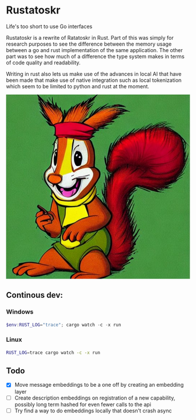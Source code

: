 # Rustatoskr
Life's too short to use Go interfaces

Rustatoskr is a rewrite of Ratatoskr in Rust. Part of this was simply for research purposes to see the difference between the memory usage between a go and rust implementation of the same application. The other part was to see how much of a difference the type system makes in terms of code quality and readability.

Writing in rust also lets us make use of the advances in local AI that have been made that make use of native integration such as local tokenization which seem to be limited to python and rust at the moment.

![Rustatoskr](docs/logo.jpg)

## Continous dev:

### Windows
```powershell
$env:RUST_LOG="trace"; cargo watch -c -x run
```

### Linux
```sh
RUST_LOG=trace cargo watch -c -x run
```


## Todo
- [x] Move message embeddings to be a one off by creating an embedding layer
- [ ] Create description embeddings on registration of a new capability, possibly long term hashed for even fewer calls to the api
- [ ] Try find a way to do embeddings locally that doesn't crash async